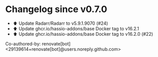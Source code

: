 # Changelog since v0.7.0
- ⬆️ Update Radarr/Radarr to v5.9.1.9070 (#24) 
- ⬆️ Update ghcr.io/hassio-addons/base Docker tag to v16.2.1 
- ⬆️ Update ghcr.io/hassio-addons/base Docker tag to v16.2.0 (#22)

Co-authored-by: renovate[bot] <29139614+renovate[bot]@users.noreply.github.com> 
